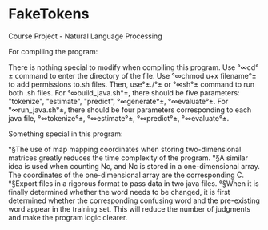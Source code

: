 # FakeTokens
Course Project - Natural Language Processing

For compiling the program:

There is nothing special to modify when compiling this program. Use °∞cd°± command to enter the directory of the file. Use °∞chmod u+x filename°± to add permissions to.sh files. Then, use°±./°± or °∞sh°± command to run both .sh files. For °∞build_java.sh°±, there should be five parameters: "tokenize", "estimate", "predict", °∞generate°±, °∞evaluate°±. For °∞run_java.sh°±, there should be four parameters corresponding to each java file, °∞tokenize°±, °∞estimate°±, °∞predict°±, °∞evaluate°±. 


Something special in this program:

°§The use of map mapping coordinates when storing two-dimensional matrices greatly reduces the time complexity of the program.
°§A similar idea is used when counting Nc, and Nc is stored in a one-dimensional array. The coordinates of the one-dimensional array are the corresponding C.
°§Export files in a rigorous format to pass data in two java files.
°§When it is finally determined whether the word needs to be changed, it is first determined whether the corresponding confusing word and the pre-existing word appear in the training set. This will reduce the number of judgments and make the program logic clearer.
